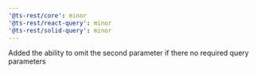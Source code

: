 ```yaml
---
'@ts-rest/core': minor
'@ts-rest/react-query': minor
'@ts-rest/solid-query': minor
---
```


Added the ability to omit the second parameter if there no required query parameters
